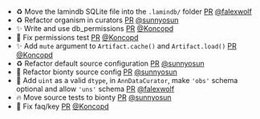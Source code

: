 - ♻️ Move the lamindb SQLite file into the `.lamindb/` folder [PR](https://github.com/laminlabs/lamindb-setup/pull/993) [@falexwolf](https://github.com/falexwolf)
- ♻️ Refactor organism in curators [PR](https://github.com/laminlabs/lamindb/pull/2573) [@sunnyosun](https://github.com/sunnyosun)
- ✨ Write and use db_permissions [PR](https://github.com/laminlabs/lamindb-setup/pull/994) [@Koncopd](https://github.com/Koncopd)
- 💚 Fix permissions test [PR](https://github.com/laminlabs/lamindb/pull/2577) [@Koncopd](https://github.com/Koncopd)
- ✨ Add `mute` argument to `Artifact.cache()` and `Artifact.load()` [PR](https://github.com/laminlabs/lamindb/pull/2575) [@Koncopd](https://github.com/Koncopd)
- ♻️ Refactor default source configuration [PR](https://github.com/laminlabs/lamindb/pull/2572) [@sunnyosun](https://github.com/sunnyosun)
- 🚚 Refactor bionty source config [PR](https://github.com/laminlabs/lamindb-setup/pull/992) [@sunnyosun](https://github.com/sunnyosun)
- 🚸 Add `uint` as a valid `dtype`, in `AnnDataCurator`, make `'obs'` schema optional and allow `'uns'` schema [PR](https://github.com/laminlabs/lamindb/pull/2569) [@falexwolf](https://github.com/falexwolf)
- 🔥 Move source tests to bionty [PR](https://github.com/laminlabs/lamindb/pull/2571) [@sunnyosun](https://github.com/sunnyosun)
- 📝 Fix faq/key [PR](https://github.com/laminlabs/lamindb/pull/2570) [@Koncopd](https://github.com/Koncopd)
